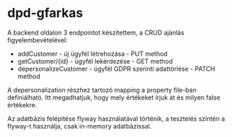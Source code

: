 # dpd-gfarkas

A backend oldalon 3 endpointot készítettem, a CRUD ajánlás figyelembevételével:
- addCustomer - új ügyfél létrehozása - PUT method
- getCustomer/{id} - ügyfél lekérdezése - GET method
- depersonalizeCustomer - úgyfél GDPR szerinti adattörlése - PATCH method

A depersonalization részhez tartozó mapping a property file-ban definiálható. Itt megadhatjuk, hogy mely értékeket írjuk át és milyen false értékekre.

Az adatbázis felépítése flyway használatával történik, a tesztelés szintén a flyway-t használja, csak in-memory adatbázissal.
